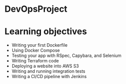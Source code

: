 # DevOpsProject
 # **Learning objectives**
- Writing your first Dockerfile
- Using Docker Compose
- Testing your app with RSpec, Capybara, and Selenium
- Writing Terraform code
- Deploying a website into AWS S3
- Writing and running integration tests
- Writing a CI/CD pipeline with Jenkins
